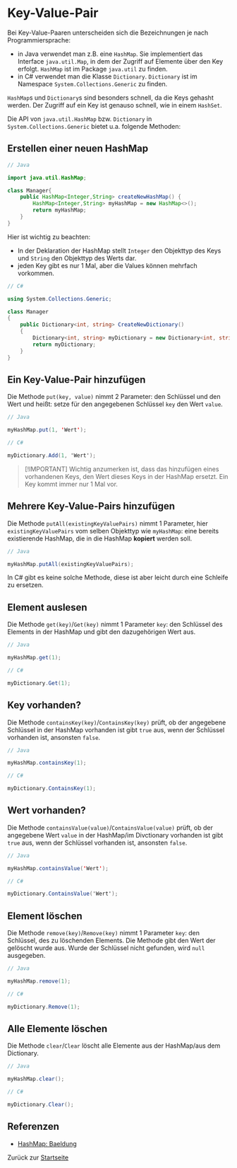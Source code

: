 # Key-Value-Pair

Bei Key-Value-Paaren unterscheiden sich die Bezeichnungen je nach Programmiersprache:
- in Java verwendet man z.B. eine `HashMap`. Sie implementiert das Interface `java.util.Map`, in dem der Zugriff auf Elemente über den Key erfolgt. `HashMap` ist im Package `java.util` zu finden.
- in C# verwendet man die Klasse `Dictionary`. `Dictionary` ist im Namespace `System.Collections.Generic` zu finden.

`HashMap`s und `Dictionary`s sind besonders schnell, da die Keys gehasht werden. Der Zugriff auf ein Key ist genauso schnell, wie in einem `HashSet`. 

Die API von `java.util.HashMap` bzw. `Dictionary` in `System.Collections.Generic` bietet u.a. folgende Methoden:

## Erstellen einer neuen HashMap

```Java
// Java

import java.util.HashMap;

class Manager{
    public HashMap<Integer,String> createNewHashMap() {
        HashMap<Integer,String> myHashMap = new HashMap<>();
        return myHashMap;
    }
}
```
Hier ist wichtig zu beachten:
- In der Deklaration der HashMap stellt `Integer` den Objekttyp des Keys und `String` den Objekttyp des Werts dar.
- jeden Key gibt es nur 1 Mal, aber die Values können mehrfach vorkommen.

```csharp
// C# 

using System.Collections.Generic;

class Manager
{
    public Dictionary<int, string> CreateNewDictionary()
    {
        Dictionary<int, string> myDictionary = new Dictionary<int, string>();
        return myDictionary;
    }
}
```

## Ein Key-Value-Pair hinzufügen

Die Methode `put(key, value)` nimmt 2 Parameter: den Schlüssel und den Wert und heißt: setze für den angegebenen Schlüssel `key` den Wert `value`.

```Java
// Java

myHashMap.put(1, 'Wert');
```


```csharp
// C#

myDictionary.Add(1, 'Wert');
```

> [!IMPORTANT] Wichtig anzumerken ist, dass das hinzufügen eines vorhandenen Keys, den Wert dieses Keys in der HashMap ersetzt. Ein Key kommt immer nur 1 Mal vor.

## Mehrere Key-Value-Pairs hinzufügen

Die Methode `putAll(existingKeyValuePairs)` nimmt 1 Parameter, hier `existingKeyValuePairs` vom selben Objekttyp wie `myHashMap`: eine bereits existierende HashMap, die in die HashMap **kopiert** werden soll.

```Java
// Java

myHashMap.putAll(existingKeyValuePairs);
```

In C# gibt es keine solche Methode, diese ist aber leicht durch eine Schleife zu ersetzen.

## Element auslesen

Die Methode `get(key)`/`Get(key)` nimmt 1 Parameter `key`: den Schlüssel des Elements in der HashMap und gibt den dazugehörigen Wert aus.

```Java
// Java

myHashMap.get(1);
```
```csharp
// C# 

myDictionary.Get(1);
```

## Key vorhanden?

Die Methode `containsKey(key)`/`ContainsKey(key)` prüft, ob der angegebene Schlüssel in der HashMap vorhanden ist gibt `true` aus, wenn der Schlüssel vorhanden ist, ansonsten `false`.

```Java
// Java

myHashMap.containsKey(1);
```
```csharp
// C# 

myDictionary.ContainsKey(1);
```

## Wert vorhanden?

Die Methode `containsValue(value)`/`ContainsValue(value)` prüft, ob der angegebene Wert `value` in der HashMap/im Divctionary vorhanden ist gibt `true` aus, wenn der Schlüssel vorhanden ist, ansonsten `false`.

```Java
// Java

myHashMap.containsValue('Wert');
```
```csharp
// C# 

myDictionary.ContainsValue('Wert');
```

## Element löschen

Die Methode `remove(key)`/`Remove(key)` nimmt 1 Parameter `key`: den Schlüssel, des zu löschenden Elements. Die Methode gibt den Wert der gelöscht wurde aus. Wurde der Schlüssel nicht gefunden, wird `null` ausgegeben.

```Java
// Java

myHashMap.remove(1);
```

```csharp
// C# 

myDictionary.Remove(1);
```

## Alle Elemente löschen

Die Methode `clear`/`Clear` löscht alle Elemente aus der HashMap/aus dem Dictionary.

```Java
// Java

myHashMap.clear();
```
```csharp
// C# 

myDictionary.Clear();
```

## Referenzen

- [HashMap: Baeldung](https://www.geeksforgeeks.org/java-util-hashmap-in-java-with-examples/?ref=lbp)

Zurück zur [Startseite](README.md)